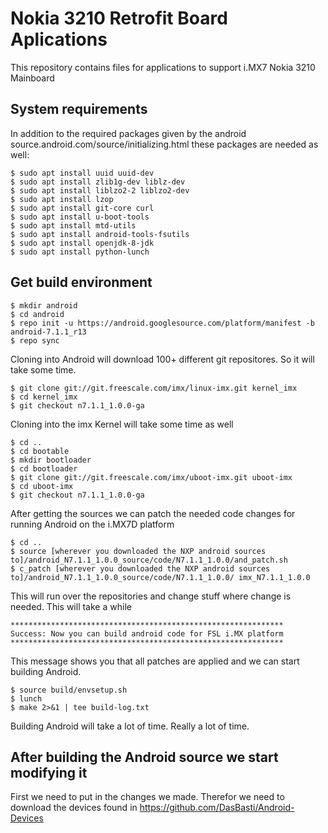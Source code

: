 # Nokia 3210 Retrofit Board Aplications

This repository contains files for applications to support i.MX7 Nokia 3210 Mainboard

## System requirements
In addition to the required packages given by the android source.android.com/source/initializing.html these packages are needed as well:

	$ sudo apt install uuid uuid-dev
	$ sudo apt install zlib1g-dev liblz-dev
	$ sudo apt install liblzo2-2 liblzo2-dev
	$ sudo apt install lzop
	$ sudo apt install git-core curl
	$ sudo apt install u-boot-tools
	$ sudo apt install mtd-utils
	$ sudo apt install android-tools-fsutils
	$ sudo apt install openjdk-8-jdk
	$ sudo apt install python-lunch


## Get build environment

	$ mkdir android
	$ cd android
	$ repo init -u https://android.googlesource.com/platform/manifest -b android-7.1.1_r13
	$ repo sync

Cloning into Android will download 100+ different git repositores. So it will take some time.

	$ git clone git://git.freescale.com/imx/linux-imx.git kernel_imx
	$ cd kernel_imx
	$ git checkout n7.1.1_1.0.0-ga

Cloning into the imx Kernel will take some time as well

	$ cd ..
	$ cd bootable
	$ mkdir bootloader
	$ cd bootloader
	$ git clone git://git.freescale.com/imx/uboot-imx.git uboot-imx
	$ cd uboot-imx
	$ git checkout n7.1.1_1.0.0-ga

After getting the sources we can patch the needed code changes for running Android on the i.MX7D platform

	$ cd ..
	$ source [wherever you downloaded the NXP android sources to]/android_N7.1.1_1.0.0_source/code/N7.1.1_1.0.0/and_patch.sh
	$ c_patch [wherever you downloaded the NXP android sources to]/android_N7.1.1_1.0.0_source/code/N7.1.1_1.0.0/ imx_N7.1.1_1.0.0

This will run over the repositories and change stuff where change is needed. This will take a while

	*************************************************************
	Success: Now you can build android code for FSL i.MX platform
	*************************************************************

This message shows you that all patches are applied and we can start building Android.

	$ source build/envsetup.sh
	$ lunch
	$ make 2>&1 | tee build-log.txt

Building Android will take a lot of time. Really a lot of time. 

## After building the Android source we start modifying it

First we need to put in the changes we made. Therefor we need to download the devices found in https://github.com/DasBasti/Android-Devices
